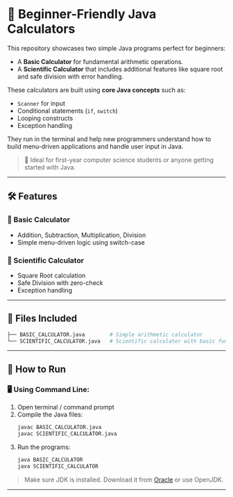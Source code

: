 # 🧮 Beginner-Friendly Java Calculators

This repository showcases two simple Java programs perfect for beginners:
- A **Basic Calculator** for fundamental arithmetic operations.
- A **Scientific Calculator** that includes additional features like square root and safe division with error handling.

These calculators are built using **core Java concepts** such as:
- `Scanner` for input
- Conditional statements (`if`, `switch`)
- Looping constructs
- Exception handling

They run in the terminal and help new programmers understand how to build menu-driven applications and handle user input in Java.

> 🧠 Ideal for first-year computer science students or anyone getting started with Java.

---

## 🛠️ Features

### 🔢 Basic Calculator
- Addition, Subtraction, Multiplication, Division
- Simple menu-driven logic using switch-case

### 🧪 Scientific Calculator
- Square Root calculation
- Safe Division with zero-check
- Exception handling

---

## 📂 Files Included

```bash
├── BASIC_CALCULATOR.java        # Simple arithmetic calculator
└── SCIENTIFIC_CALCULATOR.java   # Scientific calculator with basic functions
```

---

## 🚀 How to Run

### 🖥️ Using Command Line:
1. Open terminal / command prompt
2. Compile the Java files:
   ```bash
   javac BASIC_CALCULATOR.java
   javac SCIENTIFIC_CALCULATOR.java
   ```
3. Run the programs:
   ```bash
   java BASIC_CALCULATOR
   java SCIENTIFIC_CALCULATOR
   ```

> Make sure JDK is installed. Download it from [Oracle](https://www.oracle.com/java/technologies/javase-downloads.html) or use OpenJDK.

---


